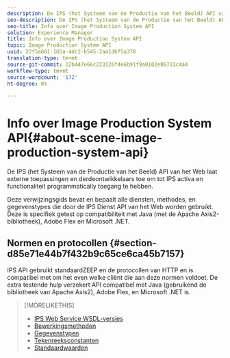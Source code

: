 ```yaml
---
description: De IPS (het Systeem van de Productie van het Beeld) API van het Web laat externe toepassingen en derdeontwikkelaars toe om tot IPS activa en functionaliteit programmatically toegang te hebben.
seo-description: De IPS (het Systeem van de Productie van het Beeld) API van het Web laat externe toepassingen en derdeontwikkelaars toe om tot IPS activa en functionaliteit programmatically toegang te hebben.
seo-title: Info over Image Production System API
solution: Experience Manager
title: Info over Image Production System API
topic: Image Production System API
uuid: 22f5a601-165a-4dc2-b545-2aa1d6f5a370
translation-type: tm+mt
source-git-commit: 22b447e66c223126f4e6b91f9a0102e86731c4a4
workflow-type: tm+mt
source-wordcount: '172'
ht-degree: 0%

---
```



# Info over Image Production System API{#about-scene-image-production-system-api}

De IPS (het Systeem van de Productie van het Beeld) API van het Web laat externe toepassingen en derdeontwikkelaars toe om tot IPS activa en functionaliteit programmatically toegang te hebben.

Deze verwijzingsgids bevat en bepaalt alle diensten, methodes, en gegevenstypes die door de IPS Dienst API van het Web worden gebruikt. Deze is specifiek getest op compatibiliteit met Java (met de Apache Axis2-bibliotheek), Adobe Flex en Microsoft .NET.

## Normen en protocollen {#section-d85e71e44b7f432b9c65ce6ca45b7157}

IPS API gebruikt standaardZEEP en de protocollen van HTTP en is compatibel met om het even welke cliënt die aan deze normen voldoet. De extra testende hulp verzekert API compatibel met Java (gebruikend de bibliotheek van Apache Axis2), Adobe Flex, en Microsoft .NET is.

>[!MORELIKETHIS]
>
>* [IPS Web Service WSDL-versies](c-wsdl-versions.md#concept-aff3e13f3b59486882260b5f2e962226)
>* [Bewerkingsmethoden](operations/c-operations-intro/c-methods/c-methods.md)
>* [Gegevenstypen](types/c-data-types/c-data-types.md#concept-dcf2ce73ff334e22bc4c634e3a0a50a6)
>* [Tekenreeksconstanten](string-constants/c-string-constants/c-string-constants.md)
>* [Standaardwaarden](faults/c-faults/c-faults.md#concept-28c5e495f39443ecab05384d8cf8ab6b)

